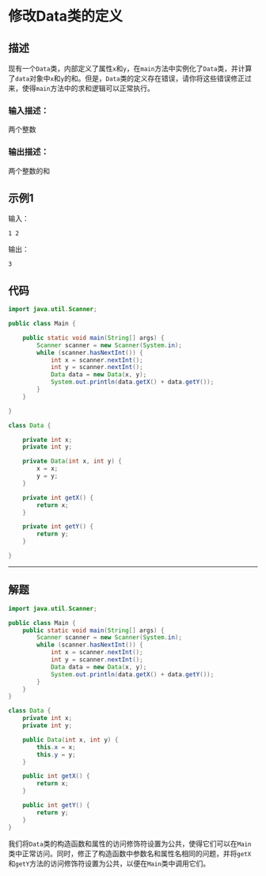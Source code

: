 # 修改Data类的定义

## 描述

现有一个`Data`类，内部定义了属性`x`和`y`，在`main`方法中实例化了`Data`类，并计算了`data`对象中`x`和`y`的和。但是，`Data`类的定义存在错误，请你将这些错误修正过来，使得`main`方法中的求和逻辑可以正常执行。

### 输入描述：

两个整数

### 输出描述：

两个整数的和

## 示例1

输入：

```
1 2
```

输出：

```
3
```

## 代码

```java
import java.util.Scanner;

public class Main {

    public static void main(String[] args) {
        Scanner scanner = new Scanner(System.in);
        while (scanner.hasNextInt()) {
            int x = scanner.nextInt();
            int y = scanner.nextInt();
            Data data = new Data(x, y);
            System.out.println(data.getX() + data.getY());
        }
    }

}

class Data {

    private int x;
    private int y;

    private Data(int x, int y) {
        x = x;
        y = y;
    }

    private int getX() {
        return x;
    }

    private int getY() {
        return y;
    }

}
```



---



## 解题

```java
import java.util.Scanner;

public class Main {
    public static void main(String[] args) {
        Scanner scanner = new Scanner(System.in);
        while (scanner.hasNextInt()) {
            int x = scanner.nextInt();
            int y = scanner.nextInt();
            Data data = new Data(x, y);
            System.out.println(data.getX() + data.getY());
        }
    }
}

class Data {
    private int x;
    private int y;

    public Data(int x, int y) {
        this.x = x;
        this.y = y;
    }

    public int getX() {
        return x;
    }

    public int getY() {
        return y;
    }
}
```

我们将`Data`类的构造函数和属性的访问修饰符设置为公共，使得它们可以在`Main`类中正常访问。同时，修正了构造函数中参数名和属性名相同的问题，并将`getX`和`getY`方法的访问修饰符设置为公共，以便在`Main`类中调用它们。